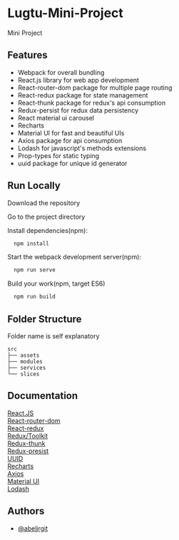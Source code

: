 # Lugtu-Mini-Project

Mini Project

## Features

- Webpack for overall bundling
- React.js library for web app development
- React-router-dom package for multiple page routing
- React-redux package for state management
- React-thunk package for redux's api consumption
- Redux-persist for redux data persistency
- React material ui carousel
- Recharts
- Material UI for fast and beautiful UIs
- Axios package for api consumption
- Lodash for javascript's methods extensions
- Prop-types for static typing
- uuid package for unique id generator

## Run Locally

Download the repository

Go to the project directory

Install dependencies(npm):

```bash
  npm install
```

Start the webpack development server(npm):

```bash
  npm run serve
```

Build your work(npm, target ES6)

```bash
  npm run build
```

## Folder Structure

Folder name is self explanatory

    src
    ├── assets
    ├── modules
    ├── services
    └── slices

## Documentation

[React.JS](https://reactjs.org/docs/getting-started.html)  
[React-router-dom](https://reactrouter.com/en/main/start/tutorial)  
[React-redux](https://react-redux.js.org/introduction/getting-started)  
[Redux/Toolkit](https://redux.js.org/introduction/getting-started)  
[Redux-thunk](https://redux.js.org/usage/writing-logic-thunks)  
[Redux-presist](https://github.com/rt2zz/redux-persist#readme)  
[UUID](https://www.npmjs.com/package/uuid)  
[Recharts](https://recharts.org/en-US/)  
[Axios](https://axios-http.com/docs/intro)  
[Material UI](https://mui.com/material-ui/getting-started/overview/)  
[Lodash](https://lodash.com/docs/4.17.15)

## Authors

- [@abeljrgit](https://github.com/abeljrgit)
